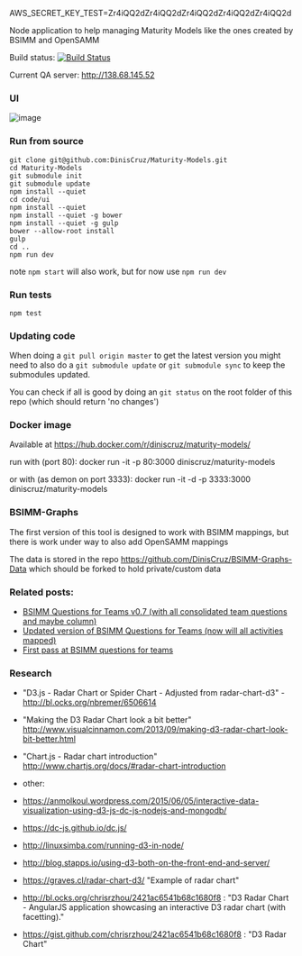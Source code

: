 AWS_SECRET_KEY_TEST=Zr4iQQ2dZr4iQQ2dZr4iQQ2dZr4iQQ2dZr4iQQ2d

Node application to help managing Maturity Models like the ones created by BSIMM and OpenSAMM

Build status: [![Build Status](https://travis-ci.org/OWASP/Maturity-Models.svg?branch=master)](https://travis-ci.org/OWASP/Maturity-Models)

Current QA server: http://138.68.145.52

### UI
![image](https://cloud.githubusercontent.com/assets/656739/16320406/67632dc0-398f-11e6-8aee-8a1f9bd97364.png)

### Run from source

```
git clone git@github.com:DinisCruz/Maturity-Models.git
cd Maturity-Models
git submodule init
git submodule update
npm install --quiet
cd code/ui
npm install --quiet
npm install --quiet -g bower
npm install --quiet -g gulp
bower --allow-root install
gulp
cd ..
npm run dev
```

note ```npm start``` will also work, but for now use ```npm run dev```

### Run tests
```
npm test
```

### Updating code

When doing a ```git pull origin master``` to get the latest version you might need to also do a ```git submodule update``` or ```git submodule sync``` to keep the submodules updated. 

You can check if all is good by doing an ```git status``` on the root folder of this repo (which should return 'no changes') 

### Docker image

Available at https://hub.docker.com/r/diniscruz/maturity-models/

run with (port 80): 
docker run -it -p 80:3000 diniscruz/maturity-models 

or with (as demon on port 3333): 
docker run -it -d -p 3333:3000 diniscruz/maturity-models 


### BSIMM-Graphs
The first version of this tool is designed to work with BSIMM mappings, but there is work under way to also add OpenSAMM mappings



The data is stored in the repo https://github.com/DinisCruz/BSIMM-Graphs-Data which should be forked to hold private/custom data

### Related posts:
 - [BSIMM Questions for Teams v0.7 (with all consolidated team questions and maybe column)](http://blog.diniscruz.com/2016/04/bsimm-questions-for-teams-v07-with-all.html)
 - [Updated version of BSIMM Questions for Teams (now will all activities mapped)](http://blog.diniscruz.com/2016/04/updated-version-of-bsimm-questions-for.html)
 - [First pass at BSIMM questions for teams](http://blog.diniscruz.com/2016/04/first-pass-at-bsimm-questions-for-teams.html)

### Research

 - "D3.js - Radar Chart or Spider Chart - Adjusted from radar-chart-d3" - http://bl.ocks.org/nbremer/6506614
 - "Making the D3 Radar Chart look a bit better" http://www.visualcinnamon.com/2013/09/making-d3-radar-chart-look-bit-better.html
 - "Chart.js - Radar chart introduction" http://www.chartjs.org/docs/#radar-chart-introduction

 - other:
  - https://anmolkoul.wordpress.com/2015/06/05/interactive-data-visualization-using-d3-js-dc-js-nodejs-and-mongodb/
  - https://dc-js.github.io/dc.js/
  - http://linuxsimba.com/running-d3-in-node/
  - http://blog.stapps.io/using-d3-both-on-the-front-end-and-server/
  - https://graves.cl/radar-chart-d3/ "Example of radar chart"
  - http://bl.ocks.org/chrisrzhou/2421ac6541b68c1680f8 : "D3 Radar Chart - AngularJS application showcasing an interactive D3 radar chart (with facetting)."
  - https://gist.github.com/chrisrzhou/2421ac6541b68c1680f8 : "D3 Radar Chart"
